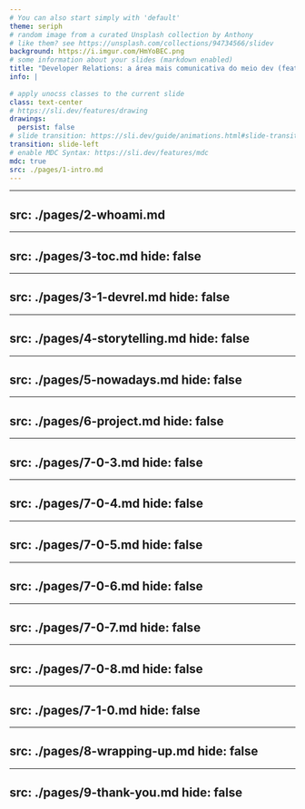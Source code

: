 ```yaml
---
# You can also start simply with 'default'
theme: seriph
# random image from a curated Unsplash collection by Anthony
# like them? see https://unsplash.com/collections/94734566/slidev
background: https://i.imgur.com/HmYoBEC.png
# some information about your slides (markdown enabled)
title: "Developer Relations: a área mais comunicativa do meio dev (feat. RPG)"
info: |
  
# apply unocss classes to the current slide
class: text-center
# https://sli.dev/features/drawing
drawings:
  persist: false
# slide transition: https://sli.dev/guide/animations.html#slide-transitions
transition: slide-left
# enable MDC Syntax: https://sli.dev/features/mdc
mdc: true
src: ./pages/1-intro.md
---
```


---
src: ./pages/2-whoami.md
---

---
src: ./pages/3-toc.md
hide: false
---

---
src: ./pages/3-1-devrel.md
hide: false
---

---
src: ./pages/4-storytelling.md
hide: false
---

---
src: ./pages/5-nowadays.md
hide: false
---

---
src: ./pages/6-project.md
hide: false
---

---
src: ./pages/7-0-3.md
hide: false
---

---
src: ./pages/7-0-4.md
hide: false
---

---
src: ./pages/7-0-5.md
hide: false
---

---
src: ./pages/7-0-6.md
hide: false
---
---
src: ./pages/7-0-7.md
hide: false
---
---
src: ./pages/7-0-8.md
hide: false
---
---
src: ./pages/7-1-0.md
hide: false
---
---
src: ./pages/8-wrapping-up.md
hide: false
---

---
src: ./pages/9-thank-you.md
hide: false
---